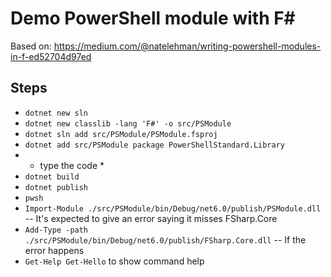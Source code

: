 # Demo PowerShell module with F#

Based on: https://medium.com/@natelehman/writing-powershell-modules-in-f-ed52704d97ed

## Steps

- `dotnet new sln`
- `dotnet new classlib -lang 'F#' -o src/PSModule`
- `dotnet sln add src/PSModule/PSModule.fsproj`
- `dotnet add src/PSModule package PowerShellStandard.Library`
- * type the code *
- `dotnet build`
- `dotnet publish`
- `pwsh`
- `Import-Module ./src/PSModule/bin/Debug/net6.0/publish/PSModule.dll` -- It's expected to give an error saying it misses FSharp.Core
- `Add-Type -path ./src/PSModule/bin/Debug/net6.0/publish/FSharp.Core.dll` -- If the error happens
- `Get-Help Get-Hello` to show command help
